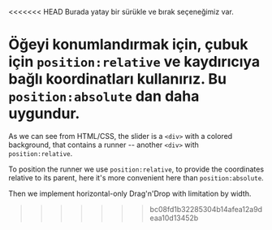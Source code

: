 <<<<<<< HEAD
Burada yatay bir sürükle ve bırak seçeneğimiz var.

Öğeyi konumlandırmak için, çubuk için `position:relative` ve kaydırıcıya bağlı koordinatları kullanırız. Bu `position:absolute` dan daha uygundur.
=======
As we can see from HTML/CSS, the slider is a `<div>` with a colored background, that contains a runner -- another `<div>` with `position:relative`.

To position the runner we use `position:relative`, to provide the coordinates relative to its parent, here it's more convenient here than `position:absolute`.

Then we implement horizontal-only Drag'n'Drop with limitation by width.
>>>>>>> bc08fd1b32285304b14afea12a9deaa10d13452b
